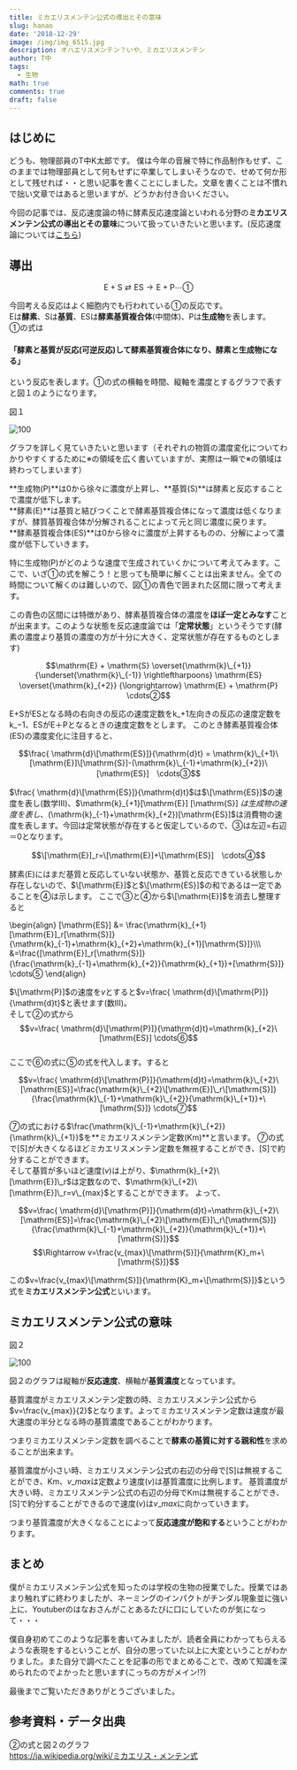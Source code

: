```yaml
---
title: ミカエリスメンテン公式の導出とその意味
slug: hanao
date: '2018-12-29'
image: /img/img_6515.jpg
description: オハエリスメンテン？いや、ミカエリスメンテン
author: T中
tags:
  - 生物
math: true
comments: true
draft: false
---
```


## はじめに

どうも、物理部員のT中K太郎です。
僕は今年の音展で特に作品制作もせず、このままでは物理部員として何もせずに卒業してしまいそうなので、せめて何か形として残せれば・・と思い記事を書くことにしました。文章を書くことは不慣れで拙い文章ではあると思いますが、どうかお付き合いください。

今回の記事では、反応速度論の特に酵素反応速度論といわれる分野の**ミカエリスメンテン公式の導出とその意味**について扱っていきたいと思います。(反応速度論については[こちら](/img/sokudo.pdf))

## 導出

$$\mathrm{E}+\mathrm{S} \rightleftarrows \mathrm{E}\mathrm{S} \rightarrow \mathrm{E}+\mathrm{P}　\cdots①$$

今回考える反応はよく細胞内でも行われている①の反応です。  
Eは**酵素**、Sは**基質**、ESは**酵素基質複合体**(中間体)、Pは**生成物**を表します。  
①の式は
#### 「酵素と基質が反応(可逆反応)して酵素基質複合体になり、酵素と生成物になる」
という反応を表します。①の式の横軸を時間、縦軸を濃度とするグラフで表すと図１のようになります。

図１

![](/img/36378.jpg "100")

グラフを詳しく見ていきたいと思います（それぞれの物質の濃度変化についてわかりやすくするために※の領域を広く書いていますが、実際は一瞬で※の領域は終わってしまいます）  

**生成物(P)**は0から徐々に濃度が上昇し、**基質(S)**は酵素と反応することで濃度が低下します。  
**酵素(E)**は基質と結びつくことで酵素基質複合体になって濃度は低くなりますが、酵質基質複合体が分解されることによって元と同じ濃度に戻ります。  
**酵素基質複合体(ES)**は0から徐々に濃度が上昇するものの、分解によって濃度が低下していきます。



特に生成物(P)がどのような速度で生成されていくかについて考えてみます。ここで、いざ①の式を解こう！と思っても簡単に解くことは出来ません。全ての時間について解くのは難しいので、図①の青色で囲まれた区間に限って考えます。

この青色の区間には特徴があり、酵素基質複合体の濃度を**ほぼ一定とみなす**ことが出来ます。このような状態を反応速度論では「**定常状態**」というそうです(酵素の濃度より基質の濃度の方が十分に大きく、定常状態が存在するものとします)

$$\mathrm{E} + \mathrm{S} \overset{\mathrm{k}\_{+1}}{\underset{\mathrm{k}\_{-1}} \rightleftharpoons} \mathrm{ES}  \overset{\mathrm{k}_{+2}} {\longrightarrow} \mathrm{E} + \mathrm{P}　\cdots②$$

E+SがESとなる時の右向きの反応の速度定数を$\mathrm{k}\_{+1}$左向きの反応の速度定数を$\mathrm{k}\_{-1}$、ESが$\mathrm{E}＋\mathrm{P}$となるときの速度定数をとします。
このとき酵素基質複合体(ES)の濃度変化に注目すると、

$$\frac{ \mathrm{d}\[\mathrm{ES}]}{\mathrm{d}t} = \mathrm{k}\_{+1}\[\mathrm{E}]\[\mathrm{S}]-(\mathrm{k}\_{-1}+\mathrm{k}_{+2})\[\mathrm{ES}]　\cdots③$$

$\frac{ \mathrm{d}\[\mathrm{ES}]}{\mathrm{d}t}$は$\[\mathrm{ES}]$の速度を表し(数学Ⅲ)、$\mathrm{k}\_{+1}\[\mathrm{E}] \[\mathrm{S}] $は生成物の速度を表し、$(\mathrm{k}\_{-1}+\mathrm{k}_{+2})\[\mathrm{ES}]$は消費物の速度を表します。今回は定常状態が存在すると仮定しているので、③は左辺=右辺＝0となります。

$$\[\mathrm{E}]_r=\[\mathrm{E}]+\[\mathrm{ES}]　\cdots④$$

酵素($\mathrm{E}$)にはまだ基質と反応していない状態か、基質と反応できている状態しか存在しないので、$\[\mathrm{E}]$と$\[\mathrm{ES}]$の和であるは一定であることを④は示します。
ここで③と④から$\[\mathrm{E}]$を消去し整理すると

\begin{align}
\[\mathrm{ES}] &= \frac{\mathrm{k}_{+1}\[\mathrm{E}]\_r\[\mathrm{S}]} {\mathrm{k}\_{-1}+\mathrm{k}\_{+2}+\mathrm{k}\_{+1}\[\mathrm{S}]}\\\\\\
&=\frac{\[\mathrm{E}]\_r\[\mathrm{S}]} {\frac{\mathrm{k}\_{-1}+\mathrm{k}\_{+2}}{\mathrm{k}\_{+1}}+\[\mathrm{S}]}　\cdots⑤
\end{align}

$\[\mathrm{P}]$の速度を$v$とすると$v=\frac{ \mathrm{d}\[\mathrm{P}]}{\mathrm{d}t}$と表せます(数Ⅲ)。\
そして②の式から$$v=\frac{ \mathrm{d}\[\mathrm{P}]}{\mathrm{d}t}=\mathrm{k}_{+2}\[\mathrm{ES}]  \cdots⑥$$\
ここで⑥の式に⑤の式を代入します。すると

$$v=\frac{ \mathrm{d}\[\mathrm{P}]}{\mathrm{d}t}=\mathrm{k}\_{+2}\[\mathrm{ES}]=\frac{\mathrm{k}\_{+2}\[\mathrm{E}]\_r\[\mathrm{S}]} {\frac{\mathrm{k}\_{-1}+\mathrm{k}\_{+2}}{\mathrm{k}\_{+1}}+\[\mathrm{S}]}  \cdots⑦$$

⑦の式における$\frac{\mathrm{k}\_{-1}+\mathrm{k}\_{+2}}{\mathrm{k}\_{+1}}$を**ミカエリスメンテン定数(Km)**と言います。
⑦の式で\[S]が大きくなるほどミカエリスメンテン定数を無視することができ、\[S]で約分することができます。\
そして基質が多いほど速度($v$)は上がり、$\mathrm{k}_{+2}\[\mathrm{E}]\_r$は定数なので、$\mathrm{k}\_{+2}\[\mathrm{E}]\_r=v\_{max}$とすることができます。
よって、

$$v=\frac{ \mathrm{d}\[\mathrm{P}]}{\mathrm{d}t}=\mathrm{k}\_{+2}\[\mathrm{ES}]=\frac{\mathrm{k}\_{+2}\[\mathrm{E}]\_r\[\mathrm{S}]} {\frac{\mathrm{k}\_{-1}+\mathrm{k}\_{+2}}{\mathrm{k}\_{+1}}+\[\mathrm{S}]}$$
$$\Rightarrow v=\frac{v_{max}\[\mathrm{S}]}{\mathrm{K}_m+\[\mathrm{S}]}$$

この$v=\frac{v_{max}\[\mathrm{S}]}{\mathrm{K}_m+\[\mathrm{S}]}$という式を**ミカエリスメンテン公式**といいます。

## ミカエリスメンテン公式の意味

図２

![](/img/400px-s-vplot.gif "100")

図２のグラフは縦軸が**反応速度**、横軸が**基質濃度**となっています。

基質濃度がミカエリスメンテン定数の時、ミカエリスメンテン公式から$v=\frac{v_{max}}{2}$となります。よってミカエリスメンテン定数は速度が最大速度の半分となる時の基質濃度であることがわかります。

つまりミカエリスメンテン定数を調べることで**酵素の基質に対する親和性**を求めることが出来ます。

基質濃度が小さい時、ミカエリスメンテン公式の右辺の分母で\[S]は無視することができ、$\mathrm{Km}$、$v\_{max}$は定数より速度($v$)は基質濃度に比例します。
基質濃度が大きい時、ミカエリスメンテン公式の右辺の分母で$\mathrm{Km}$は無視することができ、\[S]で約分することができるので速度($v$)は$v\_{max}$に向かっていきます。  

つまり基質濃度が大きくなることによって**反応速度が飽和する**ということがわかります。

## まとめ

僕がミカエリスメンテン公式を知ったのは学校の生物の授業でした。授業ではあまり触れずに終わりましたが、ネーミングのインパクトがチンダル現象並に強い上に、Youtuberのはなおさんがことあるたびに口にしていたのが気になって・・・

僕自身初めてこのような記事を書いてみましたが、読者全員にわかってもらえるような表現をするということが、自分の思っていた以上に大変ということがわかりました。また自分で調べたことを記事の形でまとめることで、改めて知識を深められたのでよかったと思います(こっちの方がメイン!?)

最後までご覧いただきありがとうございました。

## 参考資料・データ出典

②の式と図２のグラフ\
https://ja.wikipedia.org/wiki/ミカエリス・メンテン式
